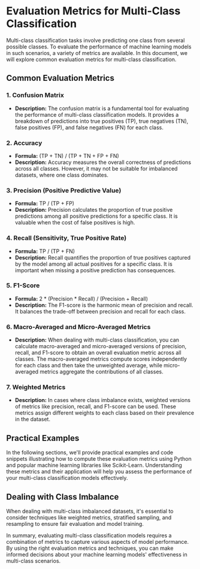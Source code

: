 # Evaluation Metrics for Multi-Class Classification

Multi-class classification tasks involve predicting one class from several possible classes. To evaluate the performance of machine learning models in such scenarios, a variety of metrics are available. In this document, we will explore common evaluation metrics for multi-class classification.

## Common Evaluation Metrics

### 1. Confusion Matrix

- **Description:** The confusion matrix is a fundamental tool for evaluating the performance of multi-class classification models. It provides a breakdown of predictions into true positives (TP), true negatives (TN), false positives (FP), and false negatives (FN) for each class.

### 2. Accuracy

- **Formula:** (TP + TN) / (TP + TN + FP + FN)
- **Description:** Accuracy measures the overall correctness of predictions across all classes. However, it may not be suitable for imbalanced datasets, where one class dominates.

### 3. Precision (Positive Predictive Value)

- **Formula:** TP / (TP + FP)
- **Description:** Precision calculates the proportion of true positive predictions among all positive predictions for a specific class. It is valuable when the cost of false positives is high.

### 4. Recall (Sensitivity, True Positive Rate)

- **Formula:** TP / (TP + FN)
- **Description:** Recall quantifies the proportion of true positives captured by the model among all actual positives for a specific class. It is important when missing a positive prediction has consequences.

### 5. F1-Score

- **Formula:** 2 * (Precision * Recall) / (Precision + Recall)
- **Description:** The F1-score is the harmonic mean of precision and recall. It balances the trade-off between precision and recall for each class.

### 6. Macro-Averaged and Micro-Averaged Metrics

- **Description:** When dealing with multi-class classification, you can calculate macro-averaged and micro-averaged versions of precision, recall, and F1-score to obtain an overall evaluation metric across all classes. The macro-averaged metrics compute scores independently for each class and then take the unweighted average, while micro-averaged metrics aggregate the contributions of all classes.

### 7. Weighted Metrics

- **Description:** In cases where class imbalance exists, weighted versions of metrics like precision, recall, and F1-score can be used. These metrics assign different weights to each class based on their prevalence in the dataset.

## Practical Examples

In the following sections, we'll provide practical examples and code snippets illustrating how to compute these evaluation metrics using Python and popular machine learning libraries like Scikit-Learn. Understanding these metrics and their application will help you assess the performance of your multi-class classification models effectively.

## Dealing with Class Imbalance

When dealing with multi-class imbalanced datasets, it's essential to consider techniques like weighted metrics, stratified sampling, and resampling to ensure fair evaluation and model training.

In summary, evaluating multi-class classification models requires a combination of metrics to capture various aspects of model performance. By using the right evaluation metrics and techniques, you can make informed decisions about your machine learning models' effectiveness in multi-class scenarios.

